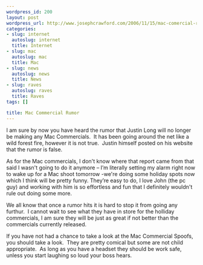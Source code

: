 ```yaml
--- 
wordpress_id: 200
layout: post
wordpress_url: http://www.josephcrawford.com/2006/11/15/mac-comercial-rumor/
categories: 
- slug: internet
  autoslug: internet
  title: Internet
- slug: mac
  autoslug: mac
  title: Mac
- slug: news
  autoslug: news
  title: News
- slug: raves
  autoslug: raves
  title: Raves
tags: []

title: Mac Commercial Rumor
---
```


I am sure by now you have heard the rumor that Justin Long will no longer be making any Mac Commercials.  It has been going around the net like a wild forest fire, however it is not true.  Justin himself posted on his website that the rumor is false. 
> 
As for the Mac commercials, I don't know where that report came from that said I wasn't going to do it anymore – I’m literally setting my alarm right now to wake up for a Mac shoot tomorrow -we're doing some holiday spots now which I think will be pretty funny. They’re easy to do, I love John (the pc guy) and working with him is so effortless and fun that I definitely wouldn't rule out doing some more.

We all know that once a rumor hits it is hard to stop it from going any furthur.  I cannot wait to see what they have in store for the holliday commercials, I am sure they will be just as great if not better than the commercials currently released.

If you have not had a chance to take a look at the Mac Commercial Spoofs, you should take a look.  They are pretty comical but some are not child appropriate.  As long as you have a headset they should be work safe, unless you start laughing so loud your boss hears.
